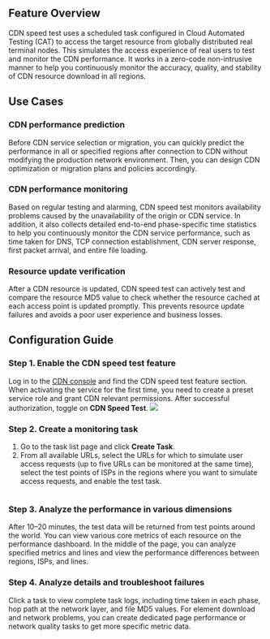 ## Feature Overview

CDN speed test uses a scheduled task configured in Cloud Automated Testing (CAT) to access the target resource from globally distributed real terminal nodes. This simulates the access experience of real users to test and monitor the CDN performance. It works in a zero-code non-intrusive manner to help you continuously monitor the accuracy, quality, and stability of CDN resource download in all regions.

## Use Cases

### CDN performance prediction

Before CDN service selection or migration, you can quickly predict the performance in all or specified regions after connection to CDN without modifying the production network environment. Then, you can design CDN optimization or migration plans and policies accordingly.
	

### CDN performance monitoring

Based on regular testing and alarming, CDN speed test monitors availability problems caused by the unavailability of the origin or CDN service. In addition, it also collects detailed end-to-end phase-specific time statistics to help you continuously monitor the CDN service performance, such as time taken for DNS, TCP connection establishment, CDN server response, first packet arrival, and entire file loading.
	

### Resource update verification

After a CDN resource is updated, CDN speed test can actively test and compare the resource MD5 value to check whether the resource cached at each access point is updated promptly. This prevents resource update failures and avoids a poor user experience and business losses.
		
		

## Configuration Guide

### Step 1. Enable the CDN speed test feature

Log in to the [CDN console](https://console.cloud.tencent.com/cdn/plugins) and find the CDN speed test feature section. When activating the service for the first time, you need to create a preset service role and grant CDN relevant permissions. After successful authorization, toggle on **CDN Speed Test**.
![](https://qcloudimg.tencent-cloud.cn/raw/8d3a2bb9f278aa7e35cb65a33079de8d.png)

### Step 2. Create a monitoring task

1. Go to the task list page and click **Create Task**.
2. From all available URLs, select the URLs for which to simulate user access requests (up to five URLs can be monitored at the same time), select the test points of ISPs in the regions where you want to simulate access requests, and enable the test task.

![]()

### Step 3. Analyze the performance in various dimensions

After 10–20 minutes, the test data will be returned from test points around the world. You can view various core metrics of each resource on the performance dashboard. In the middle of the page, you can analyze specified metrics and lines and view the performance differences between regions, ISPs, and lines.
![]()

### Step 4. Analyze details and troubleshoot failures

Click a task to view complete task logs, including time taken in each phase, hop path at the network layer, and file MD5 values. For element download and network problems, you can create dedicated page performance or network quality tasks to get more specific metric data.
![]()


